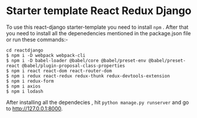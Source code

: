 # Starter template React Redux Django 
To use this react-django starter-template you need to install `npm` .
After that you need to install all the depenedencies mentioned in the package.json file 
or run these commands:-
```
cd reactdjango
$ npm i -D webpack webpack-cli
$ npm i -D babel-loader @babel/core @babel/preset-env @babel/preset-react @babel/plugin-proposal-class-properties
$ npm i react react-dom react-router-dom
$ npm i redux react-redux redux-thunk redux-devtools-extension
$ npm i redux-form
$ npm i axios
$ npm i lodash
```
After installing all the dependecies , hit `python manage.py runserver`
and go to http://127.0.0.1:8000.


